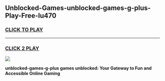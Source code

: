 
## Unblocked-Games-unblocked-games-g-plus-Play-Free-lu470
<h3>
<a href="https://premium76.site?title=unblocked-games-g-plus&ref=18A1">CLICK TO PLAY</a></h3>
<hr>

<h3>
<a href="https://premium76.site?title=unblocked-games-g-plus&ref=18A1">CLICK 2 PLAY</a>
  
</h3>

<a href="https://premium76.site?title=unblocked-games-g-plus&ref=18A1"><img src="https://clearcache.store/games.png"></a>


**unblocked-games-g-plus games unblocked: Your Gateway to Fun and Accessible Online Gaming**
